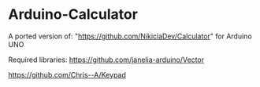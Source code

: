 # Arduino-Calculator
A ported version of: "https://github.com/NikiciaDev/Calculator" for Arduino UNO

Required libraries:
https://github.com/janelia-arduino/Vector

https://github.com/Chris--A/Keypad
